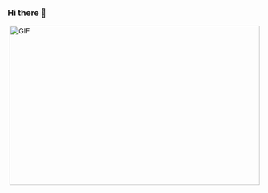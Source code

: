 ### Hi there 👋

<img align="right" alt="GIF" src="https://media0.giphy.com/media/3oz8xQ6746bq8fjBBu/giphy.gif?raw=true" width="500" height="320" />

<!--
**ishaansharma/ishaansharma** is a ✨ _special_ ✨ repository because its `README.md` (this file) appears on your GitHub profile.

Here are some ideas to get you started:

- 🔭 I’m currently working on ...
- 🌱 I’m currently learning ...
- 👯 I’m looking to collaborate on ...
- 🤔 I’m looking for help with ...
- 💬 Ask me about ...
- 📫 How to reach me: ...
- 😄 Pronouns: ...
- ⚡ Fun fact: ...
-->
